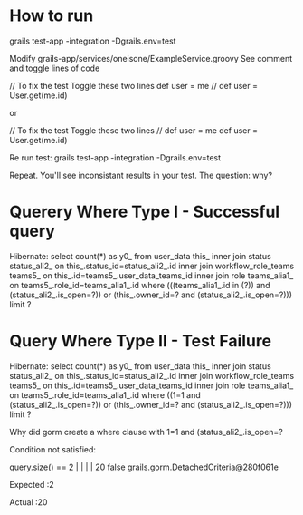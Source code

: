 # How to run
grails test-app -integration -Dgrails.env=test

Modify grails-app/services/oneisone/ExampleService.groovy
See comment and toggle lines of code

// To fix the test Toggle these two lines
        def user = me
//        def user = User.get(me.id)

or 

// To fix the test Toggle these two lines
//        def user = me
        def user = User.get(me.id)
        
Re run test:
grails test-app -integration -Dgrails.env=test

Repeat. You'll see inconsistant results in your test. The question: why?

# Querery Where Type I - Successful query
Hibernate: select count(*) as y0_ from user_data this_ inner join status status_ali2_ on this_.status_id=status_ali2_.id inner join workflow_role_teams teams5_ on this_.id=teams5_.user_data_teams_id inner join role teams_alia1_ on teams5_.role_id=teams_alia1_.id where (((teams_alia1_.id in (?)) and (status_ali2_.is_open=?)) or (this_.owner_id=? and (status_ali2_.is_open=?))) limit ?

# Query Where Type II - Test Failure
Hibernate: select count(*) as y0_ from user_data this_ inner join status status_ali2_ on this_.status_id=status_ali2_.id inner join workflow_role_teams teams5_ on this_.id=teams5_.user_data_teams_id inner join role teams_alia1_ on teams5_.role_id=teams_alia1_.id where ((1=1 and (status_ali2_.is_open=?)) or (this_.owner_id=? and (status_ali2_.is_open=?))) limit ?

Why did gorm create a where clause with 1=1 and (status_ali2_.is_open=?

Condition not satisfied:

query.size() == 2
|     |      |
|     20     false
grails.gorm.DetachedCriteria@280f061e

Expected :2

Actual   :20